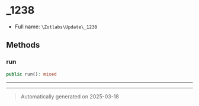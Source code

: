 
# _1238





* Full name: `\Zotlabs\Update\_1238`




## Methods


### run



```php
public run(): mixed
```












***


***
> Automatically generated on 2025-03-18

